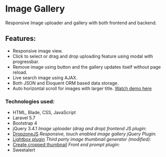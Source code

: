 # Image Gallery
Responsive Image uploader and gallery with both frontend and backend.
## Features:
- Responsive image view.
- Click to select or drag and drop uploading feature using modal with progressbar.
- Remove image using button and the gallery updates itself without page reload.
- Live search image using AJAX.
- Both JSON and Eloquent ORM based data storage.
- Auto horizontal scroll for images with larger title.
[Watch demo here](https://www.youtube.com)
### Technologies used:
  - HTML, Blade, CSS, JavaScript
  - Laravel 5.7
  - Bootstrap 4
  - jQuery 3.4.1
*Image uploader (drag and drop) frontend JS plugin:*
- [DropzoneJS](https://www.dropzonejs.com/)
*Responsive, touch enabled image gallery jQuery Plugin:*
- [Lightbox plugin](https://www.jqueryscript.net/lightbox/Responsive-Touch-enabled-jQuery-Image-Lightbox-Plugin.html)
*Third party image thumbnail generator (modified):*
- [Create cropped thumbnail](https://www.jveweb.net/en/archives/2010/09/how-to-create-cropped-and-scaled-thumbnails-in-php.html)
*Front end prompt plugin:*
- Sweetalert

